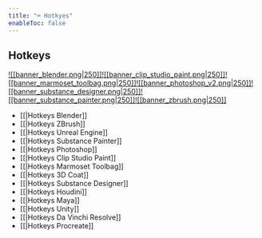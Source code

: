 ```yaml
---
title: "⌨️ Hotkyes"
enableToc: false
---
```


## Hotkeys 
[![[banner_blender.png|250]]](hotkeys/hotkeys-blender)[![[banner_clip_studio_paint.png|250]]](hotkeys/hotkeys-clip-studio-paint)[![[banner_marmoset_toolbag.png|250]]](hotkeys/hotkeys-marmoset-toolbag)[![[banner_photoshop_v2.png|250]]](hotkeys/hotkeys-photoshop)[![[banner_substance_designer.png|250]]](hotkeys/hotkeys-substance-designer)[![[banner_substance_painter.png|250]]](hotkeys/hotkeys-substance-painter)[![[banner_zbrush.png|250]]](hotkeys/hotkeys-zbrush)



- [[|Hotkeys Blender]]
- [[|Hotkeys ZBrush]]
- [[|Hotkeys Unreal Engine]]
- [[|Hotkeys Substance Painter]]
- [[|Hotkeys Photoshop]]
- [[|Hotkeys Clip Studio Paint]]
- [[|Hotkeys Marmoset Toolbag]]
- [[|Hotkeys 3D Coat]]
- [[|Hotkeys Substance Designer]]
- [[|Hotkeys Houdini]]
- [[|Hotkeys Maya]]
- [[|Hotkeys Unity]]
- [[|Hotkeys Da Vinchi Resolve]]
- [[|Hotkeys Procreate]]
